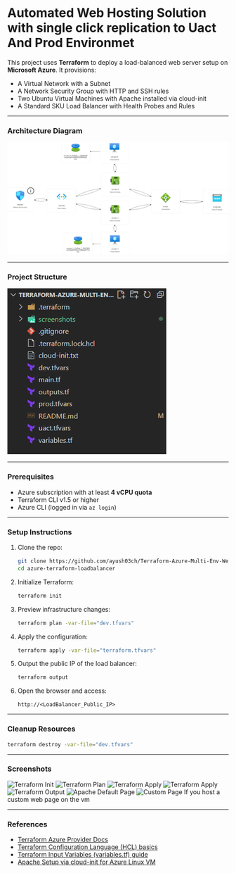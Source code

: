 ﻿# Automated Web Hosting Solution with single click replication to Uact And Prod Environmet

This project uses **Terraform** to deploy a load-balanced web server setup on **Microsoft Azure**. It provisions:   
- A Virtual Network with a Subnet   
- A Network Security Group with HTTP and SSH rules   
- Two Ubuntu Virtual Machines with Apache installed via cloud-init   
- A Standard SKU Load Balancer with Health Probes and Rules    

---

### Architecture Diagram   
![Architecture Diagram](screenshots/architecture.png)  

---

### Project Structure
![Project Sturcture](screenshots/directory_structure.png)

---

### Prerequisites
- Azure subscription with at least **4 vCPU quota**
- Terraform CLI v1.5 or higher
- Azure CLI (logged in via `az login`)

---


### Setup Instructions

1. Clone the repo:
   ```bash
   git clone https://github.com/ayush03ch/Terraform-Azure-Multi-Env-WebInfra.git
   cd azure-terraform-loadbalancer
    ````

2. Initialize Terraform:
   ```bash
   terraform init
    ````

3. Preview infrastructure changes:
   ```bash
   terraform plan -var-file="dev.tfvars"
   ````

4. Apply the configuration:
    ```bash
   terraform apply -var-file="terraform.tfvars"
   ````

5. Output the public IP of the load balancer:
   ```bash
   terraform output
   ````

6. Open the browser and access:
   ```
   http://<LoadBalancer_Public_IP>
   ```

---


### Cleanup Resources
```bash
terraform destroy -var-file="dev.tfvars"
````

---


### Screenshots
![Terraform Init](screenshots/init.png)
![Terraform Plan](screenshots/plan.png)
![Terraform Apply](screenshots/apply.png)
![Terraform Apply](screenshots/apply2.png)
![Terraform Output](screenshots/output.png)
![Apache Default Page](screenshots/webPage.png)
![Custom Page](screenshots/webPage2.png)
If you host a custom web page on the vm


---


### References
- [Terraform Azure Provider Docs](https://registry.terraform.io/providers/hashicorp/azurerm/latest/docs)
- [Terraform Configuration Language (HCL) basics](https://developer.hashicorp.com/terraform/language)
- [Terraform Input Variables (variables.tf) guide](https://developer.hashicorp.com/terraform/language/values/variables)
- [Apache Setup via cloud-init for Azure Linux VM ](https://github.com/ricmmartins/linuxvm-cloud-init?utm_source=chatgpt.com)
